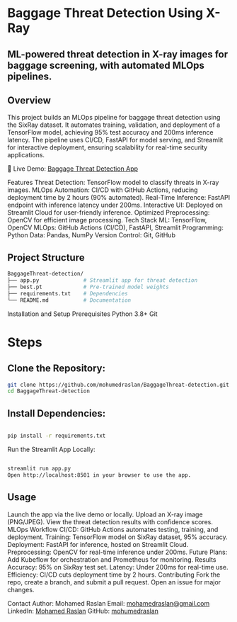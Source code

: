 # Baggage Threat Detection Using X-Ray


## ML-powered threat detection in X-ray images for baggage screening, with automated MLOps pipelines.

## Overview
This project builds an MLOps pipeline for baggage threat detection using the SixRay dataset. It automates training, validation, and deployment of a TensorFlow model, achieving 95% test accuracy and 200ms inference latency. The pipeline uses CI/CD, FastAPI for model serving, and Streamlit for interactive deployment, ensuring scalability for real-time security applications.

🔗 Live Demo: [Baggage Threat Detection App](https://moraslan-baggage-threat-detection.streamlit.app/)

Features
Threat Detection: TensorFlow model to classify threats in X-ray images.
MLOps Automation: CI/CD with GitHub Actions, reducing deployment time by 2 hours (90% automated).
Real-Time Inference: FastAPI endpoint with inference latency under 200ms.
Interactive UI: Deployed on Streamlit Cloud for user-friendly inference.
Optimized Preprocessing: OpenCV for efficient image processing.
Tech Stack
ML: TensorFlow, OpenCV
MLOps: GitHub Actions (CI/CD), FastAPI, Streamlit
Programming: Python
Data: Pandas, NumPy
Version Control: Git, GitHub
## Project Structure
 ```bash
BaggageThreat-detection/
├── app.py              # Streamlit app for threat detection
├── best.pt             # Pre-trained model weights
├── requirements.txt    # Dependencies
└── README.md           # Documentation
```
Installation and Setup
Prerequisites
Python 3.8+
Git
# Steps
## Clone the Repository:

   ```bash
  git clone https://github.com/mohumedraslan/BaggageThreat-detection.git
  cd BaggageThreat-detection
```
## Install Dependencies:
   ```bash

pip install -r requirements.txt
```
Run the Streamlit App Locally:

   ```bash

streamlit run app.py
Open http://localhost:8501 in your browser to use the app.
```
## Usage
Launch the app via the live demo or locally.
Upload an X-ray image (PNG/JPEG).
View the threat detection results with confidence scores.
MLOps Workflow
CI/CD: GitHub Actions automates testing, training, and deployment.
Training: TensorFlow model on SixRay dataset, 95% accuracy.
Deployment: FastAPI for inference, hosted on Streamlit Cloud.
Preprocessing: OpenCV for real-time inference under 200ms.
Future Plans: Add Kubeflow for orchestration and Prometheus for monitoring.
Results
Accuracy: 95% on SixRay test set.
Latency: Under 200ms for real-time use.
Efficiency: CI/CD cuts deployment time by 2 hours.
Contributing
Fork the repo, create a branch, and submit a pull request. Open an issue for major changes.


Contact
Author: Mohamed Raslan
Email: mohamedraslan@gmail.com
LinkedIn: [Mohamed Raslan](https://www.linkedin.com/in/mohumed-raslan/)
GitHub: [mohumedraslan](https://github.com/mohumedraslan)
